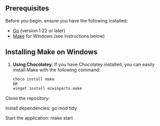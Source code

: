 

## Prerequisites

Before you begin, ensure you have the following installed:

- [Go](https://golang.org/doc/install) (version 1.22 or later)
- [Make](https://www.gnu.org/software/make/) for Windows (see instructions below)

## Installing Make on Windows

1. **Using Chocolatey**:
   If you have Chocolatey installed, you can easily install Make with the following command:
   ```bash
   choco install make
   OR
   winget install ezwinports.make

Clone the repository:

Install dependencies:
go mod tidy

Start the application:
make start